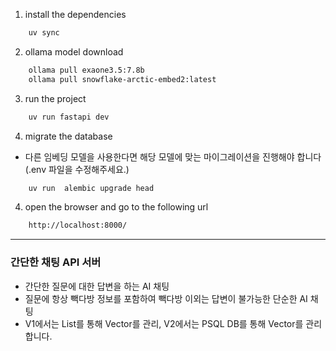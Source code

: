 1. install the dependencies
```bash
    uv sync
```
2. ollama model download
```bash
    ollama pull exaone3.5:7.8b
    ollama pull snowflake-arctic-embed2:latest
```

3. run the project
```bash
    uv run fastapi dev
```

4. migrate the database
- 다른 임베딩 모델을 사용한다면 해당 모델에 맞는 마이그레이션을 진행해야 합니다(.env 파일을 수정해주세요.)
```bash
    uv run  alembic upgrade head
```

4. open the browser and go to the following url
```bash
    http://localhost:8000/
```

---

### 간단한 채팅 API 서버
- 간단한 질문에 대한 답변을 하는 AI 채팅
- 질문에 항상 빽다방 정보를 포함하여 빽다방 이외는 답변이 불가능한 단순한 AI 채팅
- V1에서는 List를 통해 Vector를 관리, V2에서는 PSQL DB를 통해 Vector를 관리합니다.


